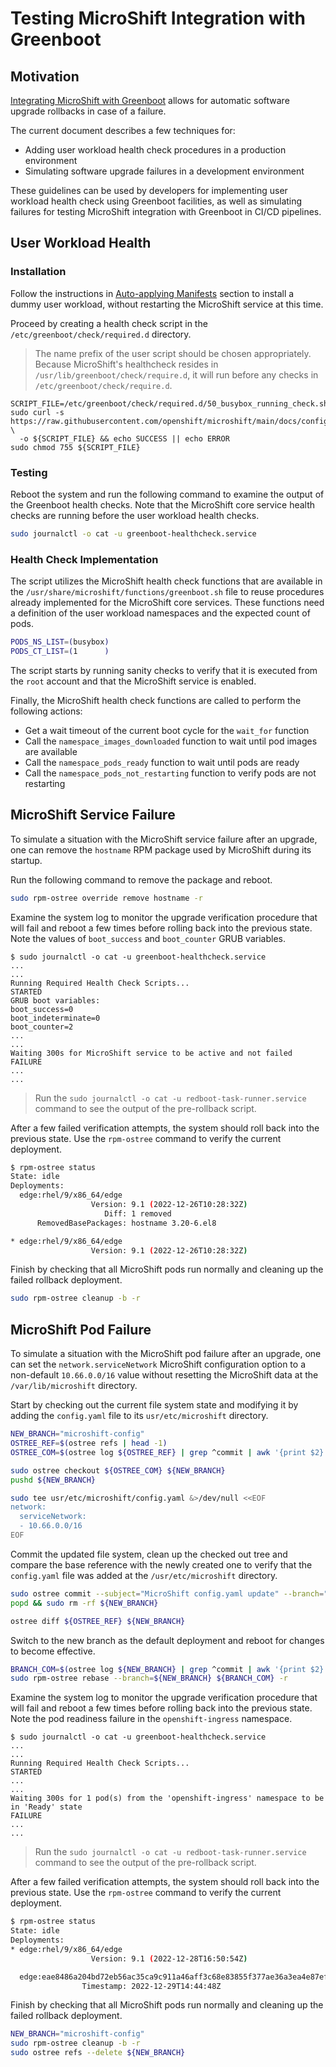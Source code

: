 # Testing MicroShift Integration with Greenboot

## Motivation

[Integrating MicroShift with Greenboot](../user/greenboot.md) allows for
automatic software upgrade rollbacks in case of a failure.

The current document describes a few techniques for:
* Adding user workload health check procedures in a production environment
* Simulating software upgrade failures in a development environment

These guidelines can be used by developers for implementing user workload
health check using Greenboot facilities, as well as simulating failures for
testing MicroShift integration with Greenboot in CI/CD pipelines.

## User Workload Health

### Installation

Follow the instructions in [Auto-applying Manifests](../user/howto_config.md#auto-applying-manifests)
section to install a dummy user workload, without restarting the MicroShift service
at this time.

Proceed by creating a health check script in the `/etc/greenboot/check/required.d`
directory.
> The name prefix of the user script should be chosen appropriately.
> Because MicroShift's healthcheck resides in `/usr/lib/greenboot/check/require.d`,
> it will run before any checks in `/etc/greenboot/check/require.d`.

```
SCRIPT_FILE=/etc/greenboot/check/required.d/50_busybox_running_check.sh
sudo curl -s https://raw.githubusercontent.com/openshift/microshift/main/docs/config/busybox_running_check.sh \
  -o ${SCRIPT_FILE} && echo SUCCESS || echo ERROR
sudo chmod 755 ${SCRIPT_FILE}
```

### Testing

Reboot the system and run the following command to examine the output of the
Greenboot health checks. Note that the MicroShift core service health checks
are running before the user workload health checks.

```bash
sudo journalctl -o cat -u greenboot-healthcheck.service
```

### Health Check Implementation

The script utilizes the MicroShift health check functions that are available
in the `/usr/share/microshift/functions/greenboot.sh` file to reuse procedures
already implemented for the MicroShift core services. These functions need a
definition of the user workload namespaces and the expected count of pods.

```bash
PODS_NS_LIST=(busybox)
PODS_CT_LIST=(1      )
```

The script starts by running sanity checks to verify that it is executed from
the `root` account and that the MicroShift service is enabled.

Finally, the MicroShift health check functions are called to perform the
following actions:
- Get a wait timeout of the current boot cycle for the `wait_for` function
- Call the `namespace_images_downloaded` function to wait until pod images are available
- Call the `namespace_pods_ready` function to wait until pods are ready
- Call the `namespace_pods_not_restarting` function to verify pods are not restarting

## MicroShift Service Failure

To simulate a situation with the MicroShift service failure after an upgrade,
one can remove the `hostname` RPM package used by MicroShift during its startup.

Run the following command to remove the package and reboot.

```bash
sudo rpm-ostree override remove hostname -r
```

Examine the system log to monitor the upgrade verification procedure that will fail
and reboot a few times before rolling back into the previous state. Note the values
of `boot_success` and `boot_counter` GRUB variables.

```
$ sudo journalctl -o cat -u greenboot-healthcheck.service
...
...
Running Required Health Check Scripts...
STARTED
GRUB boot variables:
boot_success=0
boot_indeterminate=0
boot_counter=2
...
...
Waiting 300s for MicroShift service to be active and not failed
FAILURE
...
...
```

> Run the `sudo journalctl -o cat -u redboot-task-runner.service` command
> to see the output of the pre-rollback script.

After a few failed verification attempts, the system should roll back into the
previous state. Use the `rpm-ostree` command to verify the current deployment.

```bash
$ rpm-ostree status
State: idle
Deployments:
  edge:rhel/9/x86_64/edge
                  Version: 9.1 (2022-12-26T10:28:32Z)
                     Diff: 1 removed
      RemovedBasePackages: hostname 3.20-6.el8

* edge:rhel/9/x86_64/edge
                  Version: 9.1 (2022-12-26T10:28:32Z)
```

Finish by checking that all MicroShift pods run normally and cleaning up
the failed rollback deployment.

```bash
sudo rpm-ostree cleanup -b -r
```

## MicroShift Pod Failure

To simulate a situation with the MicroShift pod failure after an upgrade,
one can set the `network.serviceNetwork` MicroShift configuration option to a
non-default `10.66.0.0/16` value without resetting the MicroShift data at the
`/var/lib/microshift` directory.

Start by checking out the current file system state and modifying it by adding
the `config.yaml` file to its `usr/etc/microshift` directory.

```bash
NEW_BRANCH="microshift-config"
OSTREE_REF=$(ostree refs | head -1)
OSTREE_COM=$(ostree log ${OSTREE_REF} | grep ^commit | awk '{print $2}')

sudo ostree checkout ${OSTREE_COM} ${NEW_BRANCH}
pushd ${NEW_BRANCH}

sudo tee usr/etc/microshift/config.yaml &>/dev/null <<EOF
network:
  serviceNetwork:
  - 10.66.0.0/16
EOF
```

Commit the updated file system, clean up the checked out tree and compare the
base reference with the newly created one to verify that the `config.yaml` file
was added at the `/usr/etc/microshift` directory.

```bash
sudo ostree commit --subject="MicroShift config.yaml update" --branch="${NEW_BRANCH}"
popd && sudo rm -rf ${NEW_BRANCH}

ostree diff ${OSTREE_REF} ${NEW_BRANCH}
```

Switch to the new branch as the default deployment and reboot for changes to
become effective.

```bash
BRANCH_COM=$(ostree log ${NEW_BRANCH} | grep ^commit | awk '{print $2}')
sudo rpm-ostree rebase --branch=${NEW_BRANCH} ${BRANCH_COM} -r
```

Examine the system log to monitor the upgrade verification procedure that will fail
and reboot a few times before rolling back into the previous state. Note the pod
readiness failure in the `openshift-ingress` namespace.

```
$ sudo journalctl -o cat -u greenboot-healthcheck.service
...
...
Running Required Health Check Scripts...
STARTED
...
...
Waiting 300s for 1 pod(s) from the 'openshift-ingress' namespace to be in 'Ready' state
FAILURE
...
...
```

> Run the `sudo journalctl -o cat -u redboot-task-runner.service` command
> to see the output of the pre-rollback script.

After a few failed verification attempts, the system should roll back into the
previous state. Use the `rpm-ostree` command to verify the current deployment.

```bash
$ rpm-ostree status
State: idle
Deployments:
* edge:rhel/9/x86_64/edge
                  Version: 9.1 (2022-12-28T16:50:54Z)

  edge:eae8486a204bd72eb56ac35ca9c911a46aff3c68e83855f377ae36a3ea4e87ef
                Timestamp: 2022-12-29T14:44:48Z
```

Finish by checking that all MicroShift pods run normally and cleaning up
the failed rollback deployment.

```bash
NEW_BRANCH="microshift-config"
sudo rpm-ostree cleanup -b -r
sudo ostree refs --delete ${NEW_BRANCH}
```
